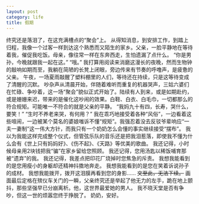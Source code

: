 ```yaml
---
layout: post
category: life
title: 假期
---
```


终究还是落泪了，在这充满槽点的“聚会”上。
从得知消息，到安排工作，到踏上归程，我像一个过客一样到达这个熟悉而又陌生的家乡。父亲，一脸平静地在等待着我，催促我吃饭。母亲，像往常一样在东奔西走，生怕遗漏了点什么。
“你是男孙，今晚就跟我一起在这。”
“哦。”
我打算用阅读来消磨这漫长的夜晚，然而生物钟的敲响如期而至，我躺在简陋的长凳上闭眼，旁边传来有节奏的呼噜声，是疲惫的父亲。
午夜，一场夏雨敲醒了塑料棚里的人们，等待还在持续，只是这等待变成了清醒的沉默。
吵杂声从清晨开始，伴随着难听而重复的机器哭声，三姑六婆们在忙碌、争吵着，这一场“聚会”貌似正式开始了。陆续有人到来，或是如期赴约，或是姗姗来迟，带来的是催化这吵闹的效果。白鞋、白衣、白毛巾，一切都那么的符合规矩。可能唯一不符合的就是父亲的平静。
“我妈九十有四，长寿，哭什么，要笑！”
“生时不养老来哭，有何用？”
我在乖巧地接受着各种“风俗”，一边看着这些喧闹，一边被某个莫名的婆娘嗤诉不懂“规矩”。我强忍着没去反驳爷辈响应“一夫一妻制”这一伟大方针，而我只有一个奶奶怎么会懂的事实继续接受“摆布”。
我以为我能这样完成整个仪式，但管弦乐队的音乐还是把我泪惹落，即使我不懂为什么会有《世上只有妈妈好》、《伤不起》、《天路》等优美的歌曲。
我还记得，小时候母亲用2块钱把我“骗”在家乡留给您照顾。
我还记得，您用汤匙以稀饭哺育那被“遗弃”的我。
我还记得，我差点把印花厂烧掉时您焦急的斥责。
我想我能看到的是您用瘦小的身躯却还精神抖擞地奔走。
我想我能看到的是您在笑着诉说孙子的成材。
我想我能拨开，拨开这泪膜再看到您的身影……
<del>文至此，无法下续。</del>
画面最后定格在殡仪车关门的一瞬，父亲终究还是举起了他无力的左手，跪在地上颤抖，那些坚强早已分崩离析。他，这世界最爱她的男人。
我不晓天堂是否有争吵，但这一世的烦嚣您终于挣脱了。
奶奶，安好。
